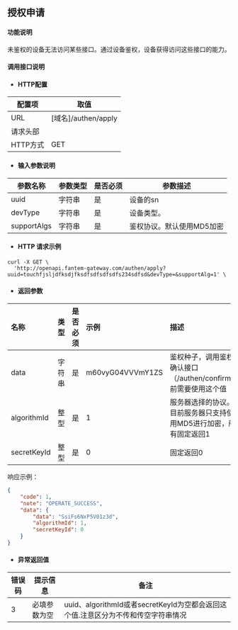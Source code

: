## 授权申请

#### 功能说明

未鉴权的设备无法访问某些接口。通过设备鉴权，设备获得访问这些接口的能力。

#### 调用接口说明

* #### HTTP配置

| 配置项 | 取值 |
| --- | --- |
| URL | \[域名\]/authen/apply |
| 请求头部 |  |
| HTTP方式 | GET |

* #### 输入参数说明

| 参数名称 | 参数类型 | 是否必须 | 参数描述 |
| --- | --- | --- | --- |
| uuid | 字符串 | 是 | 设备的sn |
| devType | 字符串 | 是 | 设备类型。 |
| supportAlgs | 字符串 | 是 | 鉴权协议。默认使用MD5加密 |

* #### HTTP 请求示例

```
curl -X GET \
  'http://openapi.fantem-gateway.com/authen/apply?uuid=touchfjsljdfksdjfksdfsdfsdfsdfs234sdfsd&devType=&supportAlg=1' \
```

* #### 返回参数

| 名称 | 类型 | 是否必须 | 示例 | 描述 |
| :--- | :--- | :--- | :--- | :--- |
| data | 字符串 | 是 | m60vyG04VVVmY1ZS | 鉴权种子，调用鉴权确认接口（/authen/confirm）前需要使用这个值 |
| algorithmId | 整型 | 是 | 1 | 服务器选择的协议。目前服务器只支持使用MD5进行加密，所有固定返回1 |
| secretKeyId | 整型 | 是 | 0 | 固定返回0 |

响应示例：

```json
{
    "code": 1,
    "note": "OPERATE_SUCCESS",
    "data": {
        "data": "SsiFs6NxP5V01z3d",
        "algorithmId": 1,
        "secretKeyId": 0
    }
}
```

* #### 异常返回值

| 错误码 | 提示信息 | 备注 |
| --- | --- | --- |
| 3 | 必填参数为空 | uuid、algorithmId或者secretKeyId为空都会返回这个值.注意区分为不传和传空字符串情况 |



